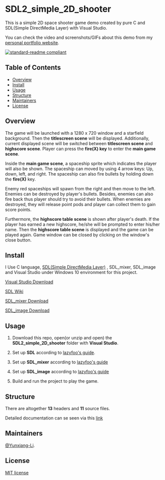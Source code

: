 # SDL2_simple_2D_shooter

This is a simple 2D space shooter game demo created by pure C and SDL(Simple DirectMedia Layer) with Visual Studio.

You can check the video and screenshots/GIFs about this demo from my [personal portfolio website]().

[![standard-readme compliant](https://img.shields.io/badge/readme%20style-standard-brightgreen.svg?style=flat-square)](https://github.com/RichardLitt/standard-readme)

## Table of Contents

- [Overview](#Overview)
- [Install](#install)
- [Usage](#Usage)
- [Structure](#Structure)
- [Maintainers](#Maintainers)
- [License](#license)

## Overview

The game will be launched with a 1280 x 720 window and a starfield background. Then the **titlescreen scene** will be displayed. Additionally, current displayed scene will be switched between **titlescreen scene** and **highscore scene**. Player can press the **fire(X) key** to enter the **main game scene**.

Inside the **main game scene**, a spaceship sprite which indicates the player will also be shown. The spaceship can moved by using 4 arrow keys: Up, down, left, and right. The spaceship can also fire bullets by holding down the **fire(X)** key.

Enemy red spaceships will spawn from the right and then move to the left. Enemies can be destroyed by player's bullets. Besides, enemies can also fire back thus player should try to avoid their bullets. When enemies are destroyed, they will release point pods and player can collect them to gain score points.

Furthermore, the **highscore table scene** is shown after player's death. If the player has earned a new highscore, he/she will be prompted to enter his/her name. Then the **highscore table scene** is displayed and the game can be played again. Game window can be closed by clicking on the window's close button.

## Install

I Use C language, [SDL(Simple DirectMedia Layer)](https://www.libsdl.org/) , SDL_mixer, SDL_image and Visual Studio under Windows 10 environment for this project.

[Visual Studio Download](https://visualstudio.microsoft.com/vs/)<br>

[SDL Wiki](http://wiki.libsdl.org/FrontPage)

[SDL_mixer Download](https://github.com/libsdl-org/SDL_mixer)

[SDL_image Download](https://github.com/libsdl-org/SDL_image)

## Usage

1. Download this repo, open(or unzip and open) the **SDL2_simple_2D_shooter** folder with **Visual Studio**.

2. Set up **SDL** according to [lazyfoo's guide](https://lazyfoo.net/tutorials/SDL/01_hello_SDL/windows/index.php).

3. Set up **SDL_mixer** according to [lazyfoo's guide](https://lazyfoo.net/SDL_tutorials/lesson11/index.php)

4. Set up **SDL_image** according to [lazyfoo's guide](https://lazyfoo.net/tutorials/SDL/06_extension_libraries_and_loading_other_image_formats/index.php)

5. Build and run the project to play the game.

## Structure

There are altogether **13** headers and **11** source files.

Detailed documentation can se seen via this [link](https://yunxiang-li.github.io/SDL2_shooter_document/html/)

## Maintainers

[@Yunxiang-Li](https://github.com/Yunxiang-Li).

## License

[MIT license](https://github.com/Yunxiang-Li/SDL2_simple_2D_shooter/blob/main/LICENSE)
